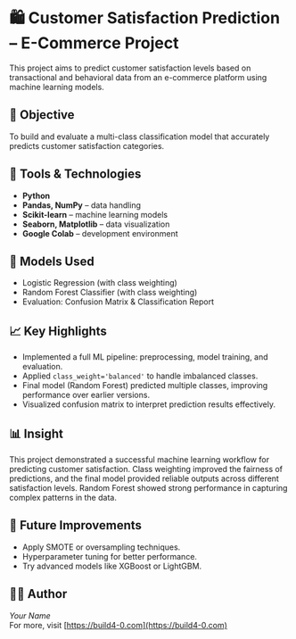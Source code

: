 # 🛍️ Customer Satisfaction Prediction – E-Commerce Project

This project aims to predict customer satisfaction levels based on transactional and behavioral data from an e-commerce platform using machine learning models.

## 🎯 Objective
To build and evaluate a multi-class classification model that accurately predicts customer satisfaction categories.

## 🧰 Tools & Technologies
- **Python**
- **Pandas, NumPy** – data handling
- **Scikit-learn** – machine learning models
- **Seaborn, Matplotlib** – data visualization
- **Google Colab** – development environment

## 🧠 Models Used
- Logistic Regression (with class weighting)
- Random Forest Classifier (with class weighting)
- Evaluation: Confusion Matrix & Classification Report

## 📈 Key Highlights
- Implemented a full ML pipeline: preprocessing, model training, and evaluation.
- Applied `class_weight='balanced'` to handle imbalanced classes.
- Final model (Random Forest) predicted multiple classes, improving performance over earlier versions.
- Visualized confusion matrix to interpret prediction results effectively.

## 📊 Insight
This project demonstrated a successful machine learning workflow for predicting customer satisfaction. Class weighting improved the fairness of predictions, and the final model provided reliable outputs across different satisfaction levels. Random Forest showed strong performance in capturing complex patterns in the data.

## 🔧 Future Improvements
- Apply SMOTE or oversampling techniques.
- Hyperparameter tuning for better performance.
- Try advanced models like XGBoost or LightGBM.

## 🧑‍💻 Author
*Your Name*  
For more, visit [https://build4-0.com](https://build4-0.com)
